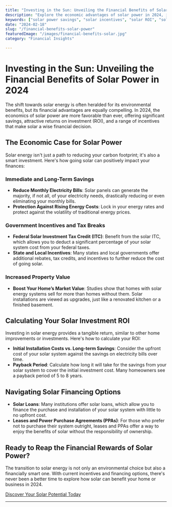 ```yaml
---
title: "Investing in the Sun: Unveiling the Financial Benefits of Solar Power in 2024"
description: "Explore the economic advantages of solar power in 2024, including cost savings, incentives, and ROI. Learn how solar investment can pay off for your home or business."
keywords: ["solar power savings", "solar incentives", "solar ROI", "solar investment", "cost of solar"]
date: "2024-02-18"
slug: "/financial-benefits-solar-power"
featuredImage: "/images/financial-benefits-solar.jpg"
category: "Financial Insights"

---
```


# Investing in the Sun: Unveiling the Financial Benefits of Solar Power in 2024

The shift towards solar energy is often heralded for its environmental benefits, but its financial advantages are equally compelling. In 2024, the economics of solar power are more favorable than ever, offering significant savings, attractive returns on investment (ROI), and a range of incentives that make solar a wise financial decision.

## The Economic Case for Solar Power

Solar energy isn't just a path to reducing your carbon footprint; it's also a smart investment. Here's how going solar can positively impact your finances:

### Immediate and Long-Term Savings

- **Reduce Monthly Electricity Bills**: Solar panels can generate the majority, if not all, of your electricity needs, drastically reducing or even eliminating your monthly bills.
- **Protection Against Rising Energy Costs**: Lock in your energy rates and protect against the volatility of traditional energy prices.

### Government Incentives and Tax Breaks

- **Federal Solar Investment Tax Credit (ITC)**: Benefit from the solar ITC, which allows you to deduct a significant percentage of your solar system cost from your federal taxes.
- **State and Local Incentives**: Many states and local governments offer additional rebates, tax credits, and incentives to further reduce the cost of going solar.

### Increased Property Value

- **Boost Your Home’s Market Value**: Studies show that homes with solar energy systems sell for more than homes without them. Solar installations are viewed as upgrades, just like a renovated kitchen or a finished basement.

## Calculating Your Solar Investment ROI

Investing in solar energy provides a tangible return, similar to other home improvements or investments. Here's how to calculate your ROI:

- **Initial Installation Costs vs. Long-term Savings**: Consider the upfront cost of your solar system against the savings on electricity bills over time.
- **Payback Period**: Calculate how long it will take for the savings from your solar system to cover the initial investment cost. Many homeowners see a payback period of 5 to 8 years.

## Navigating Solar Financing Options

- **Solar Loans**: Many institutions offer solar loans, which allow you to finance the purchase and installation of your solar system with little to no upfront cost.
- **Leases and Power Purchase Agreements (PPAs)**: For those who prefer not to purchase their system outright, leases and PPAs offer a way to enjoy the benefits of solar without the responsibility of ownership.

## Ready to Reap the Financial Rewards of Solar Power?

The transition to solar energy is not only an environmental choice but also a financially smart one. With current incentives and financing options, there's never been a better time to explore how solar can benefit your home or business in 2024.

[Discover Your Solar Potential Today](/)

---

